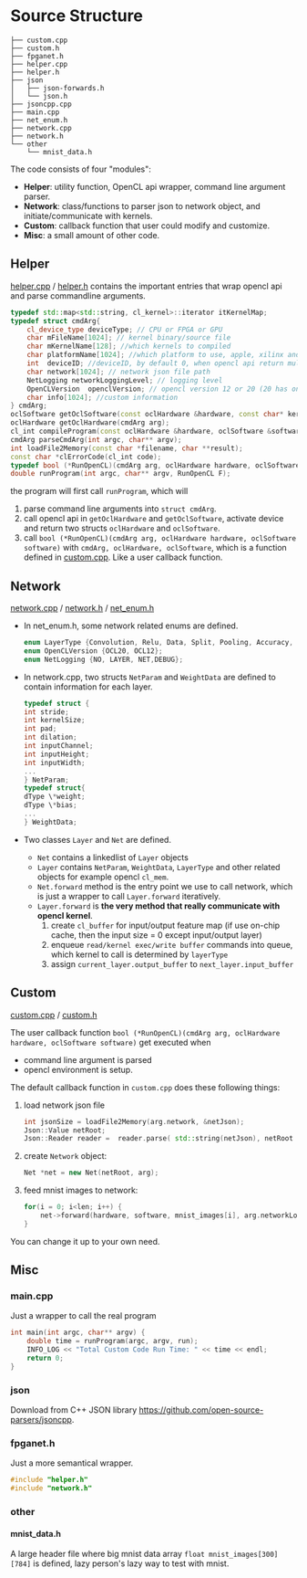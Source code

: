 # Source Structure

```shell
├── custom.cpp
├── custom.h
├── fpganet.h
├── helper.cpp
├── helper.h
├── json
│   ├── json-forwards.h
│   └── json.h
├── jsoncpp.cpp
├── main.cpp
├── net_enum.h
├── network.cpp
├── network.h
└── other
    └── mnist_data.h
```

The code consists of four "modules":

- **Helper**: utility function, OpenCL api wrapper, command line argument parser.
- **Network**: class/functions to parser json to network object, and initiate/communicate with kernels.
- **Custom**: callback function that user could modify and customize.
- **Misc**: a small amount of other code.


## Helper

[helper.cpp](../cpp/helper.cpp) / [helper.h](../cpp/helper.h) contains the important entries that wrap opencl api and parse commandline arguments.

```cpp
typedef std::map<std::string, cl_kernel>::iterator itKernelMap;
typedef struct cmdArg{
    cl_device_type deviceType; // CPU or FPGA or GPU
    char mFileName[1024]; // kernel binary/source file
    char mKernelName[128]; //which kernels to compiled
    char platformName[1024]; //which platform to use, apple, xilinx and etc..
    int  deviceID; //deviceID, by default 0, when opencl api return multiple devices
    char network[1024]; // network json file path
    NetLogging networkLoggingLevel; // logging level
    OpenCLVersion  openclVersion; // opencl version 12 or 20 (20 has on-chip cache)
    char info[1024]; //custom information
} cmdArg;
oclSoftware getOclSoftware(const oclHardware &hardware, const char* kernelNames, const char* kernelFileName);
oclHardware getOclHardware(cmdArg arg);
cl_int compileProgram(const oclHardware &hardware, oclSoftware &software);
cmdArg parseCmdArg(int argc, char** argv);
int loadFile2Memory(const char *filename, char **result);
const char *clErrorCode(cl_int code);
typedef bool (*RunOpenCL)(cmdArg arg, oclHardware hardware, oclSoftware software);
double runProgram(int argc, char** argv, RunOpenCL F);
```

the program will first call `runProgram`, which will

1. parse command line arguments into `struct cmdArg`.
2. call opencl api in  `getOclHardware` and `getOclSoftware`, activate device and return two structs `oclHardware` and `oclSoftware`.
3. call `bool (*RunOpenCL)(cmdArg arg, oclHardware hardware, oclSoftware software)` with `cmdArg, oclHardware, oclSoftware`, which is a function defined in [custom.cpp](../cpp/custom.cpp). Like a user callback function.



## Network

[network.cpp](../cpp/network.cpp) / [network.h](,,/cpp/network.h) / [net_enum.h](../cpp/net_enum.h)

- In net_enum.h, some network related enums are defined.

    ```cpp
    enum LayerType {Convolution, Relu, Data, Split, Pooling, Accuracy, SoftmaxWithLoss, Output, Padding};
    enum OpenCLVersion {OCL20, OCL12};
    enum NetLogging {NO, LAYER, NET,DEBUG};
    ```

- In network.cpp, two structs `NetParam` and `WeightData` are defined to contain information for each layer.
    ```cpp
    typedef struct {
    int stride;
    int kernelSize;
    int pad;
    int dilation;
    int inputChannel;
    int inputHeight;
    int inputWidth;
    ...
    } NetParam;
    typedef struct{
    dType \*weight;
    dType \*bias;
    ...
    } WeightData;
    ```

- Two classes `Layer` and `Net` are defined.
    - `Net` contains a linkedlist of `Layer` objects
    - `Layer` contains `NetParam`, `WeightData`, `LayerType` and other related objects for example opencl `cl_mem`.
    - `Net.forward` method is the entry point we use to call network, which is just a wrapper to call `Layer.forward` iteratively.
    - `Layer.forward` is **the very method that really communicate with opencl kernel**.
        1. create `cl_buffer` for input/output feature map (if use on-chip cache, then the input size = 0 except input/output layer)
        2. enqueue `read/kernel exec/write buffer` commands into queue, which kernel to call is determined by `layerType`
        3. assign `current_layer.output_buffer` to `next_layer.input_buffer`

## Custom

[custom.cpp](../cpp/custom.cpp) / [custom.h](../cpp/custom.h)

The user callback function `bool (*RunOpenCL)(cmdArg arg, oclHardware hardware, oclSoftware software)` get executed when
 - command line argument is parsed
 - opencl environment is setup.  

The default callback function in `custom.cpp` does these following things:

1. load network json file
    ```cpp
    int jsonSize = loadFile2Memory(arg.network, &netJson);
    Json::Value netRoot;
    Json::Reader reader =  reader.parse( std::string(netJson), netRoot );
    ```

2. create `Network` object:
    ```cpp
    Net *net = new Net(netRoot, arg);
    ```
3. feed mnist images to network:

    ```cpp
    for(i = 0; i<len; i++) {
        net->forward(hardware, software, mnist_images[i], arg.networkLoggingLevel);
    }
    ```

You can change it up to your own need.

## Misc

### main.cpp        

Just a wrapper to call the real program

```cpp
int main(int argc, char** argv) {
    double time = runProgram(argc, argv, run);
    INFO_LOG << "Total Custom Code Run Time: " << time << endl;
    return 0;
}
```

### json

Download from C++ JSON library https://github.com/open-source-parsers/jsoncpp.

### fpganet.h

Just a more semantical wrapper.

```cpp
#include "helper.h"
#include "network.h"
```

### other

#### mnist_data.h

A large header file where big mnist data array `float mnist_images[300][784]` is defined, lazy person's lazy way to test with mnist.

